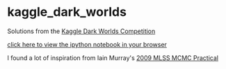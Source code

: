 kaggle_dark_worlds
==================

Solutions from the [Kaggle Dark Worlds Competition](https://www.kaggle.com/c/DarkWorlds)

[click here to view the ipython notebook in your browser](http://nbviewer.ipython.org/url/raw.github.com/vgoklani/kaggle_dark_worlds/master/DarkWorlds.ipynb)

I found a lot of inspiration from Iain Murray's [2009 MLSS MCMC Practical](http://homepages.inf.ed.ac.uk/imurray2/teaching/09mlss/)
